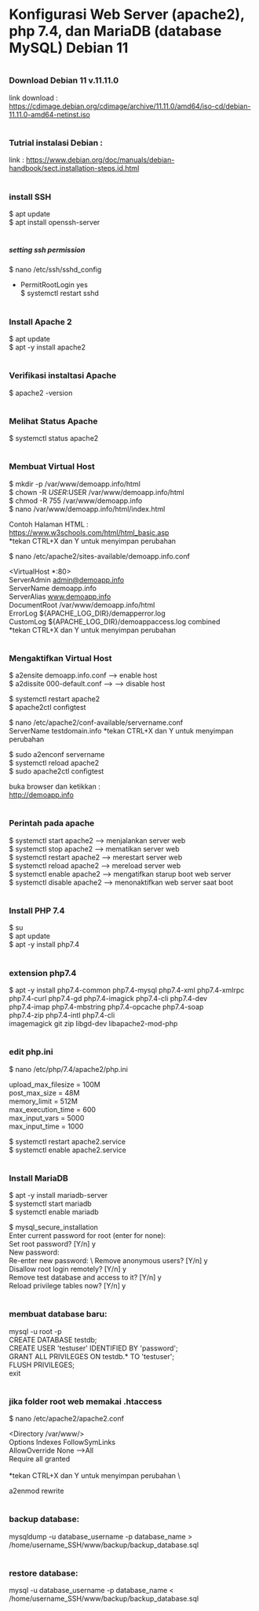 # Konfigurasi Web Server (apache2), php 7.4, dan MariaDB (database MySQL) Debian 11


# <h3>Download Debian 11 v.11.11.0</h3>
link download : https://cdimage.debian.org/cdimage/archive/11.11.0/amd64/iso-cd/debian-11.11.0-amd64-netinst.iso

# <h3>Tutrial instalasi Debian : </h3>
link : https://www.debian.org/doc/manuals/debian-handbook/sect.installation-steps.id.html

# <h3>install SSH </h3>
$ apt update \
$ apt install openssh-server

# <h5>setting ssh permission <h5>
$ nano /etc/ssh/sshd_config
- PermitRootLogin yes\
$ systemctl restart sshd

# <h3>Install Apache 2 </h3>
$ apt update \
$ apt -y install apache2

# <h3> Verifikasi instaltasi Apache </h3>
$ apache2 -version

# <h3>Melihat Status Apache</h3>
$ systemctl status apache2


# <h3>Membuat Virtual Host</h3>
$ mkdir -p /var/www/demoapp.info/html \
$ chown -R $USER:$USER /var/www/demoapp.info/html \
$ chmod -R 755 /var/www/demoapp.info \
$ nano /var/www/demoapp.info/html/index.html

Contoh Halaman HTML : \
https://www.w3schools.com/html/html_basic.asp \
*tekan CTRL+X dan Y untuk menyimpan perubahan


$ nano /etc/apache2/sites-available/demoapp.info.conf

<VirtualHost *:80> \
  ServerAdmin admin@demoapp.info \
  ServerName demoapp.info \
  ServerAlias www.demoapp.info \
  DocumentRoot /var/www/demoapp.info/html \
  ErrorLog ${APACHE_LOG_DIR}/demapperror.log \
  CustomLog ${APACHE_LOG_DIR}/demoappaccess.log combined \
</VirtualHost>
*tekan CTRL+X dan Y untuk menyimpan perubahan


# <h3>Mengaktifkan Virtual Host</h3> 
$ a2ensite demoapp.info.conf --> enable host \
$ a2dissite 000-default.conf --> --> disable host

$ systemctl restart apache2 \
$ apache2ctl configtest 

$ nano /etc/apache2/conf-available/servername.conf \
ServerName testdomain.info
*tekan CTRL+X dan Y untuk menyimpan perubahan

$ sudo a2enconf servername \
$ systemctl reload apache2 \
$ sudo apache2ctl configtest 

buka browser dan ketikkan : \
http://demoapp.info

# <h3>Perintah pada apache</h3>
$ systemctl start apache2 --> menjalankan server web\
$ systemctl stop apache2 --> mematikan server web\
$ systemctl restart apache2 --> merestart server web\
$ systemctl reload apache2 --> mereload server web\
$ systemctl enable apache2 --> mengatifkan starup boot web server  \
$ systemctl disable apache2 --> menonaktifkan web server saat boot



# <h3>Install PHP 7.4</h3>
$ su\
$ apt update\
$ apt -y install php7.4

# <h3>extension php7.4</h3>
$ apt -y install php7.4-common php7.4-mysql php7.4-xml php7.4-xmlrpc \
php7.4-curl php7.4-gd php7.4-imagick php7.4-cli php7.4-dev \
php7.4-imap php7.4-mbstring php7.4-opcache php7.4-soap \
php7.4-zip php7.4-intl php7.4-cli \
imagemagick git zip libgd-dev libapache2-mod-php 


# <h3>edit php.ini</h3>
$ nano /etc/php/7.4/apache2/php.ini

upload_max_filesize = 100M \
post_max_size = 48M \
memory_limit = 512M \
max_execution_time = 600 \
max_input_vars = 5000 \
max_input_time = 1000

$ systemctl restart apache2.service\
$ systemctl enable apache2.service

# <h3>Install MariaDB</h3>
$ apt -y install mariadb-server\
$ systemctl start mariadb\
$ systemctl enable mariadb

$ mysql_secure_installation\
Enter current password for root (enter for none): \
Set root password? [Y/n] y \
New password: \
Re-enter new password: \ 
Remove anonymous users? [Y/n] y \
Disallow root login remotely? [Y/n] y \
Remove test database and access to it? [Y/n] y \
Reload privilege tables now? [Y/n] y

# <h3>membuat database baru:</h3>
mysql -u root -p \
CREATE DATABASE testdb; \
CREATE USER 'testuser' IDENTIFIED BY 'password'; \
GRANT ALL PRIVILEGES ON testdb.* TO 'testuser'; \
FLUSH PRIVILEGES; \
exit


# <h3>jika folder root web memakai .htaccess</h3>
$ nano /etc/apache2/apache2.conf

<Directory /var/www/> \
        Options Indexes FollowSymLinks \
        AllowOverride None -->All \
        Require all granted \
</Directory> \
*tekan CTRL+X dan Y untuk menyimpan perubahan \

a2enmod rewrite



# <h3>backup database:</h3>
mysqldump -u database_username -p database_name > /home/username_SSH/www/backup/backup_database.sql

# <h3>restore database:</h3>
mysql -u database_username -p database_name < /home/username_SSH/www/backup/backup_database.sql


